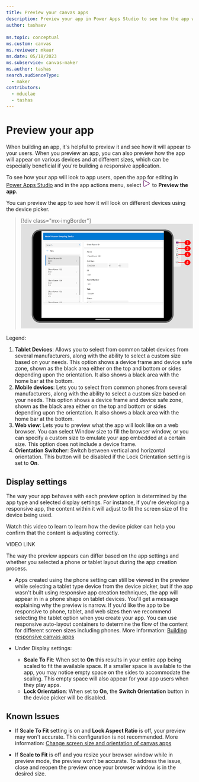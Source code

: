 ```yaml
---
title: Preview your canvas apps
description: Preview your app in Power Apps Studio to see how the app will look for your app users.
author: tashaev

ms.topic: conceptual
ms.custom: canvas
ms.reviewer: mkaur
ms.date: 05/18/2023
ms.subservice: canvas-maker
ms.author: tashas
search.audienceType: 
  - maker
contributors:
  - mduelae
  - tashas
---
```

# Preview your app

When building an app, it's helpful to preview it and see how it will appear to your users. When you preview an app, you can also preview how the app will appear on various devices and at different sizes, which can be especially beneficial if you're building a responsive application.

To see how your app will look to app users, open the app for editing in [Power Apps Studio](https://create.powerapps.com) and in the app actions menu, select ![Preview button.](media/studio/preview-button.png)
to **Preview the app**.

You can preview the app to see how it will look on different devices using the device picker. 

> [!div class="mx-imgBorder"] 
> ![Preview your app.](media/studio/preview-app.png)

Legend: 
1. **Tablet Devices**: Allows you to select from common tablet devices from several manufacturers, along with the ability to select a custom size based on your needs. This option shows a device frame and device safe zone, shown as the black area either on the top and bottom or sides depending upon the orientation. It also shows a black area with the home bar at the bottom.  
2. **Mobile devices**: Lets you to select from common phones from several manufacturers, along with the ability to select a custom size based on your needs. This option shows a device frame and device safe zone, shown as the black area either on the top and bottom or sides depending upon the orientation. It also shows a black area with the home bar at the bottom. 
3. **Web view**: Lets you to preview what the app will look like on a web browser. You can select Window size to fill the browser window, or you can specify a custom size to emulate your app embedded at a certain size. This option does not include a device frame.  
4. **Orientation Switcher**: Switch between vertical and horizontal orientation. This button will be disabled if the Lock Orientation setting is set to **On**. 

## Display settings

The way your app behaves with each preview option is determined by the app type and selected display settings. For instance, if you're developing a responsive app, the content within it will adjust to fit the screen size of the device being used. 

Watch this video to learn to learn how the device picker can help you confirm that the content is adjusting correctly.

VIDEO LINK

The way the preview appears can differ based on the app settings and whether you selected a phone or tablet layout during the app creation process.

- Apps created using the phone setting can still be viewed in the preview while selecting a tablet type device from the device picker, but if the app wasn't built using responsive app creation techniques, the app will appear in in a phone shape on tablet devices. You'll get a message explaining why the preview is narrow. If you’d like the app to be responsive to phone, tablet, and web sizes then we recommend selecting the tablet option when you create your app. You can use responsive auto-layout containers to determine the flow of the content for different screen sizes including phones. More information: [Building responsive canvas apps](build-responsive-apps.md)  

- Under Display settings:
   - **Scale To Fit**: When set to **On** this results in your entire app being scaled to fit the available space. If a smaller space is available to the app, you may notice empty space on the sides to accommodate the scaling. This empty space will also appear for your app users when they play apps.
  - **Lock Orientation**: When set to **On**, the **Switch Orientation** button in the device picker will be disabled.  

## Known Issues 

- If **Scale To Fit** setting is on and **Lock Aspect Ratio** is off, your preview may won't accurate. This configuration is not recommended. More information: [Change screen size and orientation of canvas apps](set-aspect-ratio-portrait-landscape.md)  

- If **Scale to Fit** is off and you resize your browser window while in preview mode, the preview won't be accurate. To address the issue, close and reopen the preview once your browser window is in the desired size. 

